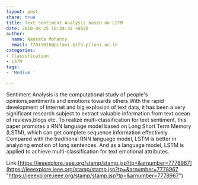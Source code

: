 ```yaml
---
layout: post
share: true
title: Text Sentiment Analysis based on LSTM
date: 2018-08-25 10:34:39 +0530
author:
  name: Namrata Mohanty
  email: f2015010@pilani.bits-pilani.ac.in
categories:
- Classification
- LSTM
tags:
- 'Medium '

---
```

Sentiment Analysis is the computational study of people's opinions,sentiments and emotions towards others.With the rapid development of Internet and big explosion of text data, it has been a very significant research subject to extract valuable information from text ocean of reviews,blogs etc.  To realize multi-classification for text sentiment, this paper promotes a RNN language model based on Long Short Term Memory (LSTM), which can get complete sequence information effectively. Compared with the traditional RNN language model, LSTM is better in analyzing emotion of long sentences. And as a language model, LSTM is applied to achieve multi-classification for text emotional attributes.

Link:[https://ieeexplore.ieee.org/stamp/stamp.jsp?tp=&arnumber=7778967](https://ieeexplore.ieee.org/stamp/stamp.jsp?tp=&arnumber=7778967 "https://ieeexplore.ieee.org/stamp/stamp.jsp?tp=&arnumber=7778967")